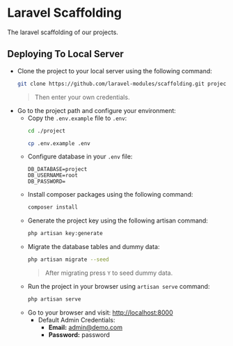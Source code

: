 # Laravel Scaffolding
The laravel scaffolding of our projects.

## Deploying To Local Server
- Clone the project to your local server using the following command:
    ```bash
    git clone https://github.com/laravel-modules/scaffolding.git project
    ```
  > Then enter your own credentials.
- Go to the project path and configure your environment:
    - Copy the `.env.example` file to `.env`:
        ```bash
        cd ./project
    
        cp .env.example .env
        ```
    - Configure database in your `.env` file:
        ```dotenv
        DB_DATABASE=project
        DB_USERNAME=root
        DB_PASSWORD=
        ```
    - Install composer packages using the following command:
        ```bash
        composer install
        ```
    - Generate the project key using the following artisan command:
        ```bash
        php artisan key:generate
        ```
    - Migrate the database tables and dummy data:
        ```bash
        php artisan migrate --seed
        ```
        > After migrating press `Y` to seed dummy data.
    - Run the project in your browser using `artisan serve` command:
        ```bash
        php artisan serve
        ```
    - Go to your browser and visit: [http://localhost:8000](http://localhost:8000)
        - Default Admin  Credentials:
            - **Email:** admin@demo.com
            - **Password:** password

